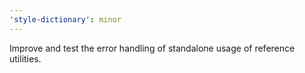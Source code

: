 ```yaml
---
'style-dictionary': minor
---
```


Improve and test the error handling of standalone usage of reference utilities.
